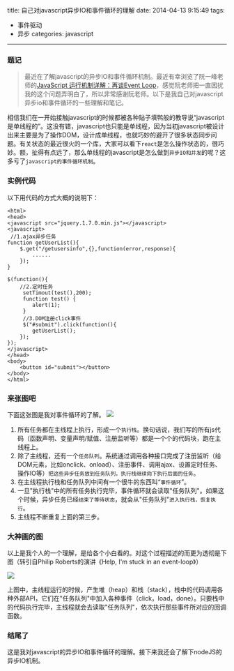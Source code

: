 title: 自己对javascript异步IO和事件循环的理解
date: 2014-04-13 9:15:49
tags: 
- 事件驱动
- 异步
categories: javascript

---
### 题记
> 最近在了解javascript的异步IO和事件循环机制。最近有幸浏览了阮一峰老师的[JavaScript 运行机制详解：再谈Event Loop](http://www.ruanyifeng.com/blog/2014/10/event-loop.html)，感觉阮老师把一直困扰我的这个问题弄明白了，所以非常感谢阮老师。以下是我自己对javascript异步io和事件循环的一些理解和笔记。

相信我们在一开始接触javascript的时候都被各种贴子填鸭般的教导说“javascript是单线程的”。这没有错，javascript也只能是单线程，因为当初javascript被设计出来主要是为了操作DOM，设计成单线程，也就巧妙的避开了很多状态同步问题。有关状态的最近很火的一个库，大家可以看下`react`是怎么操作状态的，很巧妙。额，扯得有点远了，那么单线程的javascript是怎么做到`异步IO和并发`的呢？这多亏了`javascript的事件循环机制`。
<!-- more -->

### 实例代码
以下用代码的方式大概的说明下：

	<html>
	<head>
	<javascript src="jquery.1.7.0.min.js"></javascript>
	<javascript>
	 //1.ajax异步任务
    function getUserList(){
        $.get("/getusersinfo",{},function(error,response){
            ......
        });
    }
    
    $(function(){
        //2.定时任务
    	 setTimout(test(),200); 
		 function test() { 
		 	alert(1); 
		 } 
    	 //3.DOM注册click事件        
    	 $("#submit").click(function(){
            getUserList();
        });
    });
	</javascript>
	</head>
	<body>
 		<button id="submit"></button>
	</body>
	</html> 
 
### 来张图吧
下面这张图是我对事件循环的了解。
![](/images/javascript-eventloop1.png)

 1. 所有任务都在主线程上执行，形成一个`执行栈`。换句话说，我们写的所有js代码（函数声明、变量声明/赋值、注册监听等）都是一个个的代码块，跑在主线程上。
 2. 除了主线程，还有一个`任务队列`。系统通过调用各种接口完成了注册监听（给DOM元素，比如onclick、onload）、注册事件、调用ajax、设置定时任务、操作IO等）`把这些异步任务放到任务队列，执行栈继续向下执行后面的任务`。
 3. 在主线程执行栈和任务队列中间有一个很牛的东西叫“`事件循环`”。
 4. 一旦"执行栈"中的所有任务执行完毕，事件循环就会读取"任务队列"。如果这个时候，异步任务已经`结束了等待状态`，就会从"任务队列"`进入执行栈，恢复执行`。
 5. 主线程不断重复上面的第三步。

### 大神画的图
以上是我个人的一个理解，是给各个小白看的。对这个过程描述的而更为透彻是下图（转引自Philip Roberts的演讲《Help, I'm stuck in an event-loop》）

![](/images/javascript-eventloop2.png)

上图中，主线程运行的时候，产生堆（heap）和栈（stack），栈中的代码调用各种外部API，它们在"任务队列"中加入各种事件（click，load，done）。只要栈中的代码执行完毕，主线程就会去读取"任务队列"，依次执行那些事件所对应的回调函数。
### 结尾了
这是我对javascript的异步IO和事件循环的理解。接下来我还会了解下nodeJS的异步IO机制。
